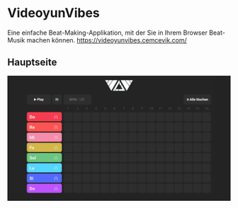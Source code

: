# VideoyunVibes
Eine einfache Beat-Making-Applikation, mit der Sie in Ihrem Browser Beat-Musik machen können.
https://videoyunvibes.cemcevik.com/

## Hauptseite
![Hauptseite](https://raw.githubusercontent.com/Enfexia/VideoyunVibes/master/readmeimg.png)
